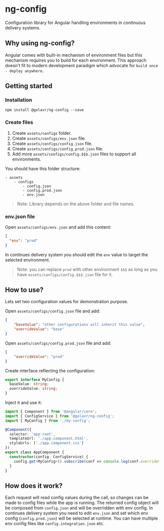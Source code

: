 # ng-config

Configuration library for Angular handling environments in continuous delivery systems. 

## Why using ng-config?
Angular comes with built-in mechanism of environment files but this mechanism requires you to build for each environment. This approach doesn't fit to modern development paradigm which advocate for `build once - deploy anywhere`.

## Getting started

### Installation

```
npm install @golavr/ng-config --save
```

### Create files

1. Create `assets/configs` folder.
2. Create `assets/configs/env.json` file.
3. Create `assets/configs/config.json` file.
4. Create `assets/configs/config.prod.json` file.
5. Add more `assets/configs/config.$$$.json` files to support all environments.

You should have this folder structure:
```
- assets
    - configs
        - config.json
        - config.prod.json
        - env.json
```

> Note: Library depends on the above folder and file names.

### env.json file

Open `assets/configs/env.json` and add this content:
```json
{
  "env": "prod"
}
```
In continues delivery system you should edit the `env` value to target the selected environment.

> Note: you can replace `prod` with other environment `$$$` as long as you have `assets/configs/config.$$$.json` file for it.

## How to use?

Lets set two configuration values for demonstration purpose.

Open `assets/configs/config.json` file and add:
```json
{
    "baseValue": "other configurations will inherit this value",
    "overrideValue": "base"
}
```

Open `assets/configs/config.prod.json` file and add:
```json
{
    "overrideValue": "prod"
}
```

Create interface reflecting the configuration:

```typescript
export interface MyConfig {
  baseValue: string;
  overrideValue: string;
}
```

Inject it and use it:

```typescript
import { Component } from '@angular/core';
import { ConfigService } from '@golavr/ng-config';
import { MyConfig } from './my-config';

@Component({
  selector: 'app-root',
  templateUrl: './app.component.html',
  styleUrls: ['./app.component.css']
})
export class AppComponent {
  constructor(config: ConfigService) {
    config.get<MyConfig>().subscribe(conf => console.log(conf.overrideValue));
  }
}
```

## How does it work?

Each request will read config values during the call, so changes can be made to config files while the app is running.
The returned config object will be composed from `config.json` and will be overridden with env config.
In continues delivery system you need to edit `env.json` and set which env config (`config.prod.json`) will be selected at runtime.
You can have multiple env config files like `config.integration.json` etc.
